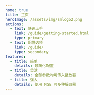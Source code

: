 ```yaml
---
home: true
title: 主页
heroImage: /assets/img/smlogo2.png
actions:
  - text: 快速上手
    link: /guide/getting-started.html
    type: primary
  - text: 配置选项
    link: /guide/
    type: secondary
features:
  - title: 简单
    details: 最简化配置
  - title: 灵活
    details: 全部参数均可传入播放器
  - title: 强大
    details: 使用 MSE 可多种解码器
---
```

